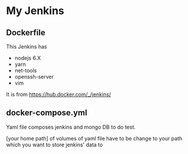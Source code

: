 # My Jenkins

## Dockerfile
This Jenkins has  

- nodejs 6.X  
- yarn  
- net-tools  
- openssh-server  
- vim

It is from https://hub.docker.com/_/jenkins/

## docker-compose.yml
Yaml file composes jenkins and mongo DB to do test.

[your home path] of volumes of yaml file have to be change to your path which you want to store jenkins' data to